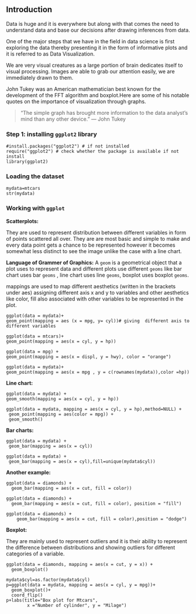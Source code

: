 

## Introduction

Data is huge and it is everywhere but along with that comes the need to understand data and base our decisions after drawing inferences from data.

One of the major steps that we have in the field in data science is first exploring the data thereby presenting it in the form of informative plots and it is referred to as Data Visualization.

We are very visual creatures as a large portion of brain dedicates itself to visual processing. Images are able to grab our attention easily, we are immediately drawn to them. 

John Tukey was an American mathematician best known for the development of the FFT algorithm and boxplot.Here are some of his notable quotes on the importance of visualization through graphs.

>“The simple graph has brought more information to the data analyst’s mind than any other device.” — John Tukey


### Step 1: installing `ggplot2` library

```{r}
#install.packages("ggplot2") # if not installed
require("ggplot2") # check whether the package is available if not install
library(ggplot2)
```

### Loading the dataset


```{r}
mydata=mtcars
str(mydata)
```

### Working with `ggplot`


**Scatterplots:**

They are used to represent distribution between different variables in form of points scattered all over. They are are most basic and simple to make and every data point gets a chance to be represented however it becomes somewhat less distinct to see the image unlike the case with a line chart.

**Language of Grammer of Graphics:** A `geom` is a geometrical object that a plot uses to represent data and different plots use different `geoms` like bar chart uses bar `geoms` , line chart uses line `geoms`, boxplot uses boxplot `geoms`.

mappings are used to map different aesthetics (written in the brackets under aes) assigning different axis x and y to variables and other aesthetics like color, fill also associated with other variables to be represented in the plot.


```{r}
ggplot(data = mydata)+
geom_point(mapping = aes (x = mpg, y= cyl))# giving  different axis to different variables 
```


```{r}
ggplot(data = mtcars)+
geom_point(mapping = aes(x = cyl, y = hp))
```

```{r}
ggplot(data = mpg) + 
geom_point(mapping = aes(x = displ, y = hwy), color = "orange")
```

```{r}
ggplot(data = mydata)+
geom_point(mapping = aes(x = mpg , y = c(rownames(mydata)),color =hp))
```

**Line chart:**

```{r}
ggplot(data = mydata) + 
geom_smooth(mapping = aes(x = cyl, y = hp))
```


```{r}
ggplot(data = mydata, mapping = aes(x = cyl, y = hp),method=NULL) + 
 geom_point(mapping = aes(color = mpg)) + 
 geom_smooth()
```

**Bar charts:**

```{r}
ggplot(data = mydata) + 
 geom_bar(mapping = aes(x = cyl))
```

```{r}
ggplot(data = mydata) + 
 geom_bar(mapping = aes(x = cyl),fill=unique(mydata$cyl))
```
**Another example:**

```{r}
ggplot(data = diamonds) + 
  geom_bar(mapping = aes(x = cut, fill = color))
```

```{r}
ggplot(data = diamonds) + 
  geom_bar(mapping = aes(x = cut, fill = color), position = "fill")
```

```{r}
ggplot(data = diamonds) + 
    geom_bar(mapping = aes(x = cut, fill = color),position = "dodge")
```
**Boxplot:**

They are mainly used to represent outliers and it is their ability to represent the difference between distributions and showing outliers for different categories of a variable.

```{r}
ggplot(data = diamonds, mapping = aes(x = cut, y = x)) + 
  geom_boxplot()
```
```{r}
mydata$cyl=as.factor(mydata$cyl)
p=ggplot(data = mydata, mapping = aes(x = cyl, y = mpg))+
  geom_boxplot()+
  coord_flip()
p+labs(title="Box plot for Mtcars",
        x ="Number of cylinder", y = "Milage")
```
